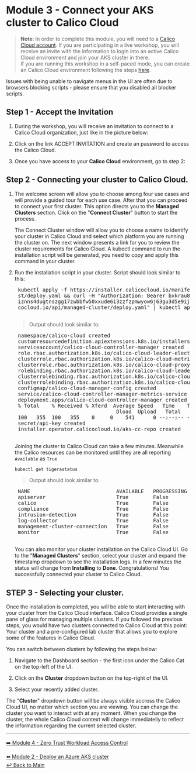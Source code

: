 # Module 3 - Connect your AKS cluster to Calico Cloud

> **Note**: In order to complete this module, you will need to a [Calico Cloud account](https://www.calicocloud.io/). If you are participating in a live workshop, you will receive an invite with the information to login into an active Calico Cloud environment and join your AKS cluster in there.  
If you are running this workshop in a self-paced mode, you can create an Calico Cloud environment following the steps [here](/modules/submodule-3.1-create-calicloud.md).  

Issues with being unable to navigate menus in the UI are often due to browsers blocking scripts - please ensure that you disabled all blocker scripts.

## Step 1 - Accept the Invitation

1. During the workshop, you will receive an invitation to connect to a Calico Cloud organization, just like in the picture below:
 
   
2. Click on the link ACCEPT INVITATION and create an password to access the Calico Cloud.


3. Once you have access to your **Calico Cloud** environment, go to step 2:

## Step 2 - Connecting your cluster to Calico Cloud.

1. The welcome screen will allow you to choose among four use cases and will provide a guided tour for each use case. After that you can proceed to connect your first cluster. This option directs you to the **Managed Clusters** section. Click on the "**Connect Cluster**" button to start the process.

   The Connect Cluster window will allow you to choose a name to identify your cluster in Calico Cloud and select which platform you are running the cluster on. The next window presents a link for you to review the cluster requirements for Calico Cloud. A kubectl command to run the installation script will be generated, you need to copy and apply this command in your cluster.

2. Run the installation script in your cluster. Script should look similar to this:
    
    <pre>
    kubectl apply -f https://installer.calicocloud.io/manifests/cc-operator/late
    st/deploy.yaml && curl -H "Authorization: Bearer bxkrau8yk:jg3nzzzdm:mmzpsio
    iznns4dugtnszgg17zwbbfw50xxude6i3zzfzpmwyow6j63gu3d5e9ija" "https://www.cali
    cocloud.io/api/managed-cluster/deploy.yaml" | kubectl apply -f -
    </pre>

    > Output should look similar to:
    <pre>
    namespace/calico-cloud created
    customresourcedefinition.apiextensions.k8s.io/installers.operator.calicocloud.io created
    serviceaccount/calico-cloud-controller-manager created
    role.rbac.authorization.k8s.io/calico-cloud-leader-election-role created
    clusterrole.rbac.authorization.k8s.io/calico-cloud-metrics-reader created
    clusterrole.rbac.authorization.k8s.io/calico-cloud-proxy-role created
    rolebinding.rbac.authorization.k8s.io/calico-cloud-leader-election-rolebinding created
    clusterrolebinding.rbac.authorization.k8s.io/calico-cloud-installer-rbac created
    clusterrolebinding.rbac.authorization.k8s.io/calico-cloud-proxy-rolebinding created
    configmap/calico-cloud-manager-config created
    service/calico-cloud-controller-manager-metrics-service created
    deployment.apps/calico-cloud-controller-manager created
    % Total    % Received % Xferd  Average Speed   Time    Time     Time  Current
                                    Dload  Upload   Total   Spent    Left  Speed
    100   355  100   355    0     0    541      0 --:--:-- --:--:-- --:--:--   541
    secret/api-key created
    installer.operator.calicocloud.io/aks-cc-repo created
    </pre>
    
    Joining the cluster to Calico Cloud can take a few minutes. Meanwhile the Calico resources can be monitored until they are all reporting `Available` as `True`

    ```bash
    kubectl get tigerastatus                                                                                                                    
    ```
    
    > Output should look similar to:
    <pre>
    NAME                            AVAILABLE   PROGRESSING   DEGRADED   SINCE
    apiserver                       True        False         False      96s
    calico                          True        False         False      16s
    compliance                      True        False         False      21s
    intrusion-detection             True        False         False      41s
    log-collector                   True        False         False      21s
    management-cluster-connection   True        False         False      51s
    monitor                         True        False         False      2m1s
    </pre>

    You can also monitor your cluster installation on the Calico Cloud UI. Go to the "**Managed Clusters**" section, select your cluster and expand the timestamp dropdown to see the installation logs.
    In a few minutes the status will change from **Installing** to **Done**. Congratulations! You successfully connected your cluster to Calico Cloud.

    

## STEP 3 - Selecting your cluster.

Once the installation is completed, you will be able to start interacting with your cluster from the Calico Cloud interface. Calico Cloud provides a single pane of glass for managing multiple clusters. If you followed the previous steps, you would have two clusters connected to Calico Cloud at this point: Your cluster and a pre-configured lab cluster that allows you to explore some of the features in Calico Cloud.

You can switch between clusters by following the steps below:

1. Navigate to the Dashboard section - the first icon under the Calico Cat on the top-left of the UI.

2. Click on the **Cluster** dropdown button on the top-right of the UI.

3. Select your recently added cluster.

   

The "**Cluster**" dropdown button will be always visible accross the Calico Cloud UI, no matter which section you are viewing. You can change the cluster you want to interact with at any moment. 
When you change the cluster, the whole Calico Cloud context will change immediatelly to reflect the information regarding the current selected cluster.

--- 

[:arrow_right: Module 4 - Zero Trust Workload Access Control](/modules/module-4-workload-access-control.md)   <br>

[:arrow_left: Module 2 - Deploy an Azure AKS cluster](/modules/module-2-deploy-aks.md)  
[:leftwards_arrow_with_hook: Back to Main](/README.md)  